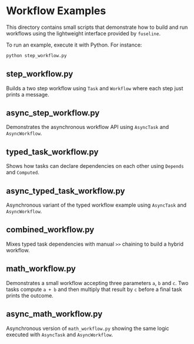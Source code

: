 # Workflow Examples

This directory contains small scripts that demonstrate how to build and run
workflows using the lightweight interface provided by ``fuseline``.

To run an example, execute it with Python. For instance:

```bash
python step_workflow.py
```

## step_workflow.py

Builds a two step workflow using ``Task`` and ``Workflow`` where each step just
prints a message.

## async_step_workflow.py

Demonstrates the asynchronous workflow API using ``AsyncTask`` and ``AsyncWorkflow``.

## typed_task_workflow.py

Shows how tasks can declare dependencies on each other using ``Depends`` and ``Computed``.

## async_typed_task_workflow.py

Asynchronous variant of the typed workflow example using ``AsyncTask`` and ``AsyncWorkflow``.

## combined_workflow.py

Mixes typed task dependencies with manual ``>>`` chaining to build a hybrid workflow.

## math_workflow.py

Demonstrates a small workflow accepting three parameters ``a``, ``b`` and ``c``. Two
tasks compute ``a + b`` and then multiply that result by ``c`` before a final task
prints the outcome.

## async_math_workflow.py

Asynchronous version of ``math_workflow.py`` showing the same logic executed with
``AsyncTask`` and ``AsyncWorkflow``.

